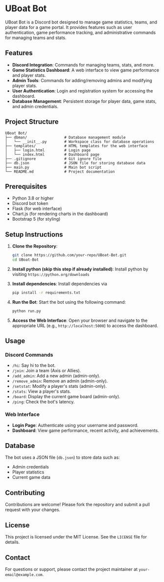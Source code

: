 # UBoat Bot

UBoat Bot is a Discord bot designed to manage game statistics, teams, and player data for a game portal. It provides features such as user authentication, game performance tracking, and administrative commands for managing teams and stats.

## Features

- **Discord Integration**: Commands for managing teams, stats, and more.
- **Game Statistics Dashboard**: A web interface to view game performance and player stats.
- **Admin Tools**: Commands for adding/removing admins and modifying player stats.
- **User Authentication**: Login and registration system for accessing the dashboard.
- **Database Management**: Persistent storage for player data, game stats, and admin credentials.

## Project Structure

```
UBoat Bot/
├── dbman/                 # Database management module
│   └── __init__.py        # Workspace class for database operations
├── templates/             # HTML templates for the web interface
│   ├── login.html         # Login page
│   └── index.html         # Dashboard page
├── .gitignore             # Git ignore file
├── db.json                # JSON file for storing database data
├── main.py                # Main bot script
└── README.md              # Project documentation
```

## Prerequisites

- Python 3.8 or higher
- Discord bot token
- Flask (for web interface)
- Chart.js (for rendering charts in the dashboard)
- Bootstrap 5 (for styling)

## Setup Instructions

1. **Clone the Repository**:
   ```bash
   git clone https://github.com/your-repo/UBoat-Bot.git
   cd UBoat-Bot
   ```

2. **Install python (skip this step if already installed)**:
   Install python by visiting `https://python.org/downloads`

3. **Install dependencies**:
   Install dependencies via
   ```bash
   pip install -r requirements.txt
   ```

4. **Run the Bot**:
   Start the bot using the following command:
   ```bash
   python run.py
   ```

5. **Access the Web Interface**:
   Open your browser and navigate to the appropriate URL (e.g., `http://localhost:5000`) to access the dashboard.

## Usage

### Discord Commands

- `/hi`: Say hi to the bot.
- `/join`: Join a team (Axis or Allies).
- `/add_admin`: Add a new admin (admin-only).
- `/remove_admin`: Remove an admin (admin-only).
- `/setstat`: Modify a player's stats (admin-only).
- `/stats`: View a player's stats.
- `/board`: Display the current game board (admin-only).
- `/ping`: Check the bot's latency.

### Web Interface

- **Login Page**: Authenticate using your username and password.
- **Dashboard**: View game performance, recent activity, and achievements.

## Database

The bot uses a JSON file (`db.json`) to store data such as:
- Admin credentials
- Player statistics
- Current game data

## Contributing

Contributions are welcome! Please fork the repository and submit a pull request with your changes.

## License

This project is licensed under the MIT License. See the `LICENSE` file for details.

## Contact

For questions or support, please contact the project maintainer at `your-email@example.com`.